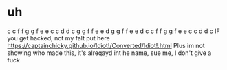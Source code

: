 # uh
c c  f f g g f e e c c d d c g g f f e e d g g f f e e d c c f f g g f e e c c d d c
IF you get hacked, not my falt put here https://captainchicky.github.io/Idiot!/Converted/Idiot!.html
Plus im not showing who made this, it's alreqayd int he name, sue me, I don't give a fuck
